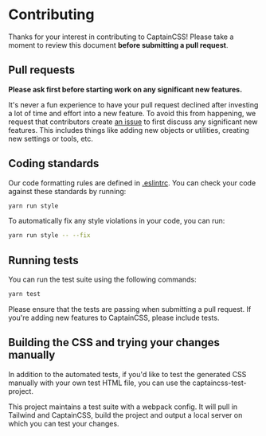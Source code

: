 # Contributing

Thanks for your interest in contributing to CaptainCSS! Please take a moment to review this document **before submitting a pull request**.

## Pull requests

**Please ask first before starting work on any significant new features.**

It's never a fun experience to have your pull request declined after investing a lot of time and effort into a new feature. To avoid this from happening, we request that contributors create [an issue](https://github.com/hex-digital/captaincss/issues) to first discuss any significant new features. This includes things like adding new objects or utilities, creating new settings or tools, etc.

## Coding standards

Our code formatting rules are defined in [.eslintrc](https://github.com/hex-digital/captaincss/blob/main/.eslintrc.json). You can check your code against these standards by running:

```sh
yarn run style
```

To automatically fix any style violations in your code, you can run:

```sh
yarn run style -- --fix
```

## Running tests

You can run the test suite using the following commands:

```sh
yarn test
```

Please ensure that the tests are passing when submitting a pull request. If you're adding new features to CaptainCSS, please include tests.

## Building the CSS and trying your changes manually

In addition to the automated tests, if you'd like to test the generated CSS manually with your own test HTML file, you can use the captaincss-test-project.

This project maintains a test suite with a webpack config. It will pull in Tailwind and CaptainCSS, build the project and output a local server on which you can test your changes.
